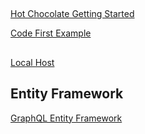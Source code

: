 ##

[Hot Chocolate Getting Started](https://chillicream.com/docs/hotchocolate/get-started)

[Code First Example](https://www.learmoreseekmore.com/2021/03/overview-hotchocolate-graphql-implementation-in-pure-code-first-approach.html)

##

[Local Host](https://localhost:44370/graphql/)

## Entity Framework

[GraphQL Entity Framework](https://chillicream.com/docs/hotchocolate/integrations/entity-framework)
